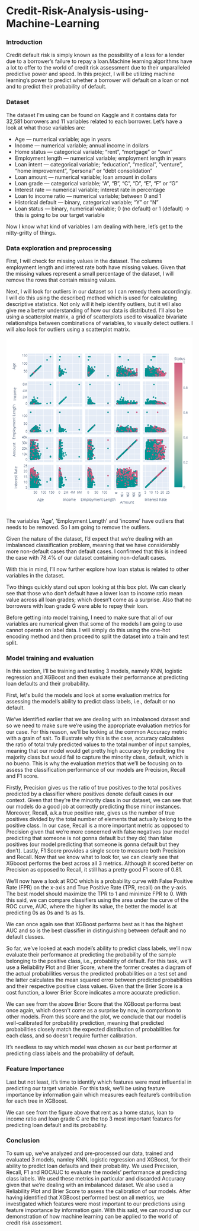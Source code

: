 # Credit-Risk-Analysis-using-Machine-Learning

### Introduction
Credit default risk is simply known as the possibility of a loss for a lender due to a borrower’s failure to repay a loan.Machine learning algorithms have a lot to offer to the world of credit risk assessment due to their unparalleled predictive power and speed. In this project, I will be utilizing machine learning’s power to predict whether a borrower will default on a loan or not and to predict their probability of default. 

### Dataset
The dataset I'm using can be found on Kaggle and it contains data for 32,581 borrowers and 11 variables related to each borrower. Let’s have a look at what those variables are:

* Age — numerical variable; age in years
* Income — numerical variable; annual income in dollars
* Home status — categorical variable; “rent”, “mortgage” or “own”
* Employment length — numerical variable; employment length in years
* Loan intent — categorical variable; “education”, “medical”, “venture”, “home improvement”, “personal” or “debt consolidation”
* Loan amount — numerical variable; loan amount in dollars
* Loan grade — categorical variable; “A”, “B”, “C”, “D”, “E”, “F” or “G”
* Interest rate — numerical variable; interest rate in percentage
* Loan to income ratio — numerical variable; between 0 and 1
* Historical default — binary, categorical variable; “Y” or “N”
* Loan status — binary, numerical variable; 0 (no default) or 1 (default) → this is going to be our target variable
  
Now I know what kind of variables I am dealing with here, let’s get to the nitty-gritty of things.

### Data exploration and preprocessing
First, I will check for missing values in the dataset. The columns employment length and interest rate both have missing values. Given that the missing values represent a small percentage of the dataset, I will remove the rows that contain missing values.

Next, I will look for outliers in our dataset so I can remedy them accordingly. I will do this using the describe() method which is used for calculating descriptive statistics. Not only will it help identify outliers, but it will also give me a better understanding of how our data is distributed. I’ll also be using a scatterplot matrix, a grid of scatterplots used to visualize bivariate relationships between combinations of variables, to visually detect outliers. I will also look for outliers using a scatterplot matrix.

![image](https://github.com/anshulthakur02/Credit-Risk-Analysis-using-Machine-Learning/blob/main/Plots/scatterplot.png)  


The variables 'Age', 'Employment Length' and 'income' have outliers that needs to be removed. So I am going to remove the outliers.

Given the nature of the dataset, I’d expect that we’re dealing with an imbalanced classification problem, meaning that we have considerably more non-default cases than default cases. I confirmed that this is indeed the case with 78.4% of our dataset containing non-default cases.

With this in mind, I’ll now further explore how loan status is related to other variables in the dataset.

Two things quickly stand out upon looking at this box plot. We can clearly see that those who don’t default have a lower loan to income ratio mean value across all loan grades; which doesn’t come as a surprise. Also that no borrowers with loan grade G were able to repay their loan.

Before  getting into model training, I need to make sure that all of our variables are numerical given that some of the models I am going to use cannot operate on label data. I will simply do this using the one-hot encoding method and then proceed to split the dataset into a train and test split.

### Model training and evaluation

In this section, I’ll be training and testing 3 models, namely KNN, logistic regression and XGBoost and then evaluate their performance at predicting loan defaults and their probability.

First, let's build the models and look at some evaluation metrics for assessing the model’s ability to predict class labels, i.e., default or no default.

We’ve identified earlier that we are dealing with an imbalanced dataset and so we need to make sure we’re using the appropriate evaluation metrics for our case. For this reason, we’ll be looking at the common Accuracy metric with a grain of salt. To illustrate why this is the case, accuracy calculates the ratio of total truly predicted values to the total number of input samples, meaning that our model would get pretty high accuracy by predicting the majority class but would fail to capture the minority class, default, which is no bueno. This is why the evaluation metrics that we’ll be focusing on to assess the classification performance of our models are Precision, Recall and F1 score.

Firstly, Precision gives us the ratio of true positives to the total positives predicted by a classifier where positives denote default cases in our context. Given that they’re the minority class in our dataset, we can see that our models do a good job at correctly predicting those minor instances. Moreover, Recall, a.k.a true positive rate, gives us the number of true positives divided by the total number of elements that actually belong to the positive class. In our case, Recall is a more important metric as opposed to Precision given that we’re more concerned with false negatives (our model predicting that someone is not gonna default but they do) than false positives (our model predicting that someone is gonna default but they don’t). Lastly, F1 Score provides a single score to measure both Precision and Recall. Now that we know what to look for, we can clearly see that XGboost performs the best across all 3 metrics. Although it scored better on Precision as opposed to Recall, it still has a pretty good F1 score of 0.81.

We’ll now have a look at ROC which is a probability curve with False Positive Rate (FPR) on the x-axis and True Positive Rate (TPR, recall) on the y-axis. The best model should maximize the TPR to 1 and minimize FPR to 0. With this said, we can compare classifiers using the area under the curve of the ROC curve, AUC, where the higher its value, the better the model is at predicting 0s as 0s and 1s as 1s.

We can once again see that XGBoost performs best as it has the highest AUC and so is the best classifier in distinguishing between default and no default classes.

So far, we’ve looked at each model’s ability to predict class labels, we’ll now evaluate their performance at predicting the probability of the sample belonging to the positive class, i.e., probability of default. For this task, we’ll use a Reliability Plot and Brier Score, where the former creates a diagram of the actual probabilities versus the predicted probabilities on a test set and the latter calculates the mean squared error between predicted probabilities and their respective positive class values. Given that the Brier Score is a cost function, a lower Brier Score indicates a more accurate prediction.

We can see from the above Brier Score that the XGBoost performs best once again, which doesn't come as a surprise by now, in comparison to other models. From this score and the plot, we conclude that our model is well-calibrated for probability prediction, meaning that predicted probabilities closely match the expected distribution of probabilities for each class, and so doesn't require further calibration.

It’s needless to say which model was chosen as our best performer at predicting class labels and the probability of default. 

### Feature Importance
Last but not least, it’s time to identify which features were most influential in predicting our target variable. For this task, we’ll be using feature importance by information gain which measures each feature’s contribution for each tree in XGBoost.

We can see from the figure above that rent as a home status, loan to income ratio and loan grade C are the top 3 most important features for predicting loan default and its probability.

 ### Conclusion 
To sum up, we’ve analyzed and pre-processed our data, trained and evaluated 3 models, namley KNN, logistic regression and XGBoost, for their ability to predict loan defaults and their probability. We used Precision, Recall, F1 and ROCAUC to evaluate the models’ performance at predicting class labels. We used these metrics in particular and discarded Accuracy given that we’re dealing with an imbalanced dataset. We also used a Reliability Plot and Brier Score to assess the calibration of our models. After having identified that XGBoost performed best on all metrics, we investigated which features were most important to our predictions using feature importance by information gain. With this said, we can round up our demonstration of how machine learning can be applied to the world of credit risk assessment.





